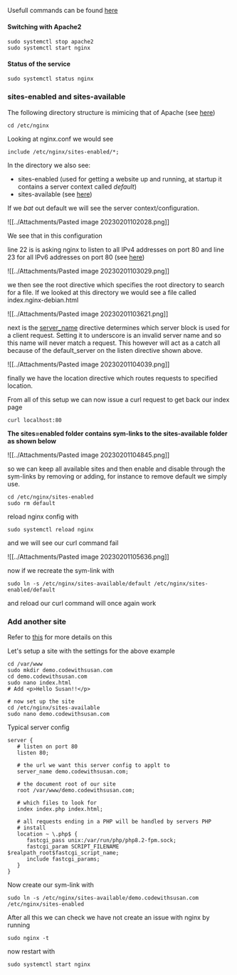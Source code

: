 Usefull commands can be found [here](https://phoenixnap.com/kb/how-to-install-nginx-on-ubuntu-20-04)

#### Switching with Apache2

```
sudo systemctl stop apache2
sudo systemctl start nginx
```

#### Status of the service

```
sudo systemctl status nginx
```

### sites-enabled and sites-available

The following directory structure is mimicing that of Apache (see [here](https://www.youtube.com/watch?v=8kqhXbNc4u8))

```
cd /etc/nginx
```

Looking at nginx.conf we would see

```
include /etc/nginx/sites-enabled/*;
```

In the directory we also see:

- sites-enabled   (used for getting a website up and running, at startup it contains a server context called *default*)
- sites-available (see [here](https://youtu.be/8kqhXbNc4u8?t=331))

If we *bat* out default we will see the server context/configuration.

  ![[../Attachments/Pasted image 20230201102028.png]]

We see that in this configuration 

line 22 is is asking nginx to listen to all IPv4 addresses on port 80 and line 23 for all IPv6 addresses on port 80 (see [here](https://youtu.be/8kqhXbNc4u8?t=126))

![[../Attachments/Pasted image 20230201103029.png]]

we then see the root directive which specifies the root directory to search for a file. If we looked at this directory we would see a file called index.nginx-debian.html

![[../Attachments/Pasted image 20230201103621.png]]

next is the [server_name](https://youtu.be/8kqhXbNc4u8?t=220) directive determines which server block is used for a client request. Setting it to underscore is an invalid server name and so this name will never match a request.  This however will act as a catch all because of the default_server on the listen directive shown above.

![[../Attachments/Pasted image 20230201104039.png]]

finally we have the location directive which routes requests to specified location.

From all of this setup we can now issue a curl request to get back our index page

```
curl localhost:80
```

**The sites=enabled folder contains sym-links to the sites-available folder as shown below**

![[../Attachments/Pasted image 20230201104845.png]]

so we can keep all available sites and then enable and disable through the sym-links by removing or adding, for instance to remove default we simply use.

```
cd /etc/nginx/sites-enabled
sudo rm default
```

reload nginx config with

```
sudo systemctl reload nginx
```

and we will see our curl command fail

![[../Attachments/Pasted image 20230201105636.png]]

now if we recreate the sym-link with

```
sudo ln -s /etc/nginx/sites-available/default /etc/nginx/sites-enabled/default
```

and reload our curl command will once again work

### Add another site

Refer to [this](https://youtu.be/omPd93uLQDc?t=145) for more details on this

Let's setup a site with the settings for the above example

```
cd /var/www
sudo mkdir demo.codewithsusan.com
cd demo.codewithsusan.com
sudo nano index.html
# Add <p>Hello Susan!!</p>

# now set up the site
cd /etc/nginx/sites-available
sudo nano demo.codewithsusan.com
```

Typical server config

```
server {
   # listen on port 80
   listen 80;

   # the url we want this server config to applt to
   server_name demo.codewithsusan.com;

   # the document root of our site
   root /var/www/demo.codewithsusan.com;

   # which files to look for
   index index.php index.html;

   # all requests ending in a PHP will be handled by servers PHP
   # install
   location ~ \.php$ {
      fastcgi_pass unix:/var/run/php/php8.2-fpm.sock;
      fastcgi_param SCRIPT_FILENAME $realpath_root$fastcgi_script_name;
      include fastcgi_params;
   }
}
```

Now create our sym-link with 

```
sudo ln -s /etc/nginx/sites-available/demo.codewithsusan.com /etc/nginx/sites-enabled
```
After all this we can check we have not create an issue with nginx by running

```
sudo nginx -t
```

now restart with 

```
sudo systemctl start nginx
```

